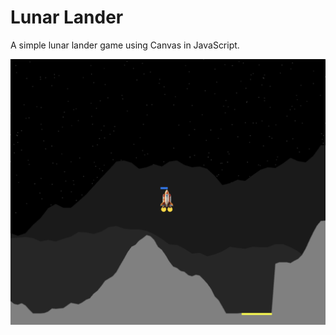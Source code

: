 # Lunar Lander

A simple lunar lander game using Canvas in JavaScript.

![Lunar Lander](./img/screenshot.png)
